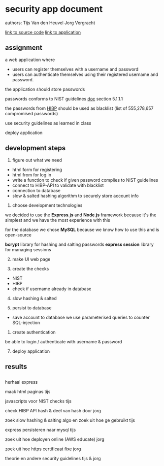 # security app document

authors:
Tijs Van den Heuvel
Jorg Vergracht

[link to source code]()
[link to application]()

## assignment

a web application where 
- users can register themselves with a username and password
- users can authenticate themselves using their registered username and password. 

the application should store passwords

passwords conforms to NIST guidelines
[doc](https://pages.nist.gov/800-63-3/sp800-63b.html) section 5.1.1.1

the passwords from [HIBP](https://haveibeenpwned.com/) should be used as blacklist (list of 555,278,657 compromised passwords)

use security guidelines as learned in class

deploy application 

## development steps

1. figure out what we need

- html form for registering
- html from for log in
- write a function to check if given password complies to NIST guidelines
- connect to HIBP-API to validate with blacklist
- connection to database
- slow & salted hashing algorithm to securely store account info

1. choose development technologies

we decided to use the **Express.js** and **Node.js** framework because it's the simplest and we have the most experience with this

for the database we chose **MySQL** because we know how to use this and is open-source

**bcrypt** library for hashing and salting passwords
**express session** library for managing sessions

2. make UI web page

3. create the checks

- NIST 
- HIBP
- check if username already in database

4. slow hashing & salted


5. persist to database

- save account to database
we use parameterised queries to counter SQL-injection

1. create authentication 

be able to login / authenticate with username & password

7. deploy application 

## results



## 

herhaal express

maak html paginas       tijs

javascripts voor NIST checks        tijs

check HIBP API     hash & deel van hash door     jorg

zoek slow hashing & salting algo en zoek uit hoe ge gebruikt       tijs

express persisteren naar mysql      tijs

zoek uit hoe deployen online  (AWS educate)     jorg

zoek uit hoe https certificaat fixe         jorg

theorie en andere security guidelines tijs & jorg

